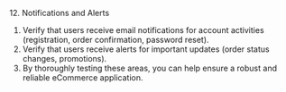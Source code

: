 ﻿12\. Notifications and Alerts

1. Verify that users receive email notifications for account activities (registration, order confirmation, password reset).
1. Verify that users receive alerts for important updates (order status changes, promotions).
1. By thoroughly testing these areas, you can help ensure a robust and reliable eCommerce application.
